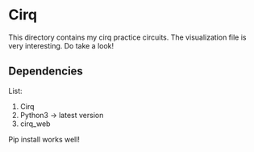 # Cirq

This directory contains my cirq practice circuits. The visualization file is very interesting. Do take a look!

## Dependencies
List:
  1. Cirq
  2. Python3 -> latest version
  3. cirq_web

Pip install works well!
